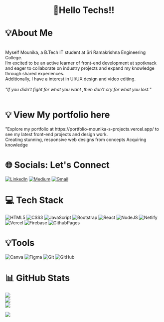 
<h1 align="center">💫Hello Techs!!</h1>
<h1>💡About Me</h1>
<br>Myself Mounika, a B.Tech IT student at Sri Ramakrishna Engineering College. <br>I’m excited to be an active learner of front-end development at spotknack<br>and eager to collaborate on industry projects and expand my knowledge<br>through shared experiences.
<br>Additionally, I have a interest in UI/UX design and video editing.<br><br>
<i>"If you didn't fight for what you want ,then don't cry for what you lost.</i>"<br><br>

<h1>💡 View My portfolio here </h1>
"Explore my portfolio at  https://portfolio-mounika-s-projects.vercel.app/ to see my latest front-end projects and design work.<br>
Creating stunning, responsive web designs from concepts Acquiring knowledge

## <h1>🌐 Socials: Let's Connect </h1>
[![LinkedIn](https://img.shields.io/badge/LinkedIn-%230077B5.svg?logo=linkedin&logoColor=white)](https://linkedin.com/in/mounikadhanapal) [![Medium](https://img.shields.io/badge/Medium-12100E?logo=medium&logoColor=white)](https://medium.com/@@mounikakishor2775) 
[![Gmail](https://img.shields.io/badge/-Gmail-D14836?style=flat&logo=gmail&logoColor=white)](mailto:mounikakishor2775@gmail.com)

# 💻 Tech Stack
![HTML5](https://img.shields.io/badge/html5-%23E34F26.svg?style=for-the-badge&logo=html5&logoColor=white) ![CSS3](https://img.shields.io/badge/css3-%231572B6.svg?style=for-the-badge&logo=css3&logoColor=white)
![JavaScript](https://img.shields.io/badge/javascript-%23323330.svg?style=for-the-badge&logo=javascript&logoColor=%23F7DF1E)  ![Bootstrap](https://img.shields.io/badge/bootstrap-%238511FA.svg?style=for-the-badge&logo=bootstrap&logoColor=white)
![React](https://img.shields.io/badge/react-%2320232a.svg?style=for-the-badge&logo=react&logoColor=%2361DAFB)  ![NodeJS](https://img.shields.io/badge/node.js-6DA55F?style=for-the-badge&logo=node.js&logoColor=white)
![Netlify](https://img.shields.io/badge/netlify-%23000000.svg?style=for-the-badge&logo=netlify&logoColor=#00C7B7) ![Vercel](https://img.shields.io/badge/vercel-%23000000.svg?style=for-the-badge&logo=vercel&logoColor=white) 
![Firebase](https://img.shields.io/badge/firebase-%23039BE5.svg?style=for-the-badge&logo=firebase) ![GithubPages](https://img.shields.io/badge/github%20pages-121013?style=for-the-badge&logo=github&logoColor=white) 
# <h1>💡Tools</h1>
![Canva](https://img.shields.io/badge/Canva-%2300C4CC.svg?style=for-the-badge&logo=Canva&logoColor=white) ![Figma](https://img.shields.io/badge/figma-%23F24E1E.svg?style=for-the-badge&logo=figma&logoColor=white) ![Git](https://img.shields.io/badge/git-%23F05033.svg?style=for-the-badge&logo=git&logoColor=white) ![GitHub](https://img.shields.io/badge/github-%23121011.svg?style=for-the-badge&logo=github&logoColor=white)
# 📊 GitHub Stats
![](https://github-readme-stats.vercel.app/api?username=mounika558&theme=merko&hide_border=false&include_all_commits=false&count_private=false)<br/>
![](https://github-readme-streak-stats.herokuapp.com/?user=mounika558&theme=merko&hide_border=false)<br/>
![](https://github-readme-stats.vercel.app/api/top-langs/?username=mounika558&theme=merko&hide_border=false&include_all_commits=false&count_private=false&layout=compact)

[![](https://visitcount.itsvg.in/api?id=mounika558&icon=0&color=3)](https://visitcount.itsvg.in)

<!-- Proudly created with GPRM ( https://gprm.itsvg.in ) -->
